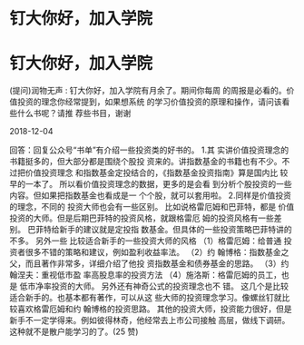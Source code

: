 # 钉大你好，加入学院

# 钉大你好，加入学院

(提问)润物无声 : 钉大你好，加入学院有月余了。期间你每周 的周报是必看的。价值投资的理念你经常提到，如果想系统 的学习价值投资的原理和操作，请问该看些什么书呢？请推 荐些书目，谢谢

2018-12-04

回答：回复公众号“书单”有介绍一些投资类的好书的。 1.其 实讲价值投资理念的书籍挺多的，但大部分都是围绕个股投 资来的。讲指数基金的书籍也有不少。不过把价值投资理念 和指数基金定投结合的，《指数基金投资指南》算是国内比 较早的一本了。 所以看价值投资理念的数据，更多的是会看 到分析个股投资的一些内容。但如果把指数基金也看成是一 个个股，就可以套用啦。 2.同样是价值投资的理念，不同的 投资大师也会有一些区别。 比如说格雷厄姆和巴菲特，都是 价值投资的大师。但是后期巴菲特的投资风格，就跟格雷厄 姆的投资风格有一些差别。 巴菲特给新手的建议就是定投指 数基金。但具体的一些投资策略巴菲特讲的不多。 另外一些 比较适合新手的一些投资大师的风格 （1）格雷厄姆：给普通 投资者很多不错的策略和建议，例如盈利收益率法。 （2）约 翰博格：指数基金之父，而且著作非常多，详细介绍了他投 资指数基金和债券基金的思路。 （3）约翰涅夫：重视低市盈 率高股息率的投资方法 （4）施洛斯：格雷厄姆的员工，也是 低市净率投资的大师。 另外还有神奇公式的投资理念也不 错。 这几个是比较适合新手的。也基本都有著作，可以从这 些大师的投资理念学习。像螺丝钉就比较喜欢格雷厄姆和约 翰博格的投资思路。 其他的投资大师，投资能力很好，但是 新手不一定学得来。例如彼得林奇，他经常去上市公司接触 高层，做线下调研。这种就不是散户能学习的了。(25 赞)